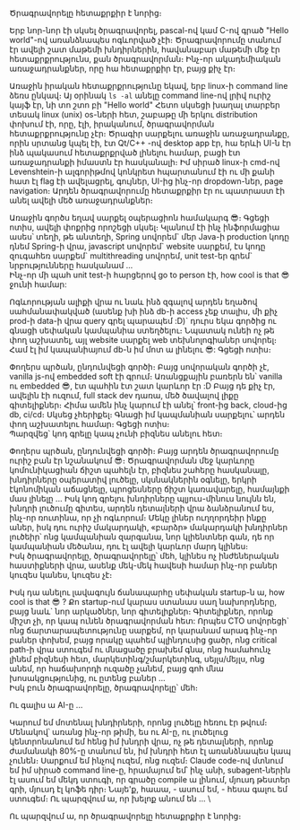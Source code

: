 Ծրագրավորելը հետաքրքիր է նորից։

Երբ նոր-նոր էի սկսել ծրագրավորել, pascal-ով կամ C-ով գրած "Hello world"-ով առանձնապես ոգևորված չէի։
Ծրագրավորումը տանում էր ավելի շատ մաթեմի խնդիրներին, հավանաբար մաթեմի մեջ էր հետաքրքրությունս, քան ծրագրավորման։
Ինչ-որ ակադեմիական առաջադրանքներ, որը հա հետաքրքիր էր, բայց քիչ էր։

Առաջին իրական հետաքրքրությունը եկավ, երբ linux-ի command line ձեռս ընկավ։
Այ օրինակ `ls -al` անելը command line-ով լրիվ ուրիշ կայֆ էր, նի տո շտո բի "Hello world"
Հետո սկսեցի խաղալ տարբեր տեսակ linux (unix) os-ների հետ, շաբաթը մի երկու distribution փոխում էի,
որը, էլի, իրականում, ծրագրավորման հետաքրքրությունը չէր։
Ծրագիր սարքելու առաջին առաջադրանքը, որին սրտանց կպել էի, էտ Qt/C++ -ով desktop app էր, հա երևի UI-ն էր ինձ պակասում հետաքրքրված լինելու
համար, բացի էտ առաջադրանքի իմաստն էր հասկանալի։
Իմ սիրած linux-ի cmd-ով Levenshtein-ի ալգորիթմով կոնկրետ հպարտանում էի ու մի քանի հատ էլ flag էի ավելացրել, գույներ,
UI-ից ինչ-որ dropdown-ներ, page navigation։ Արդեն ծրագրավորումը հետաքրքիր էր ու պատրաստ էի անել ավելի մեծ առաջադրանքներ։

Առաջին գործս եղավ սարքել օպերացիոն համակարգ 😎։ Գցեցի ոտիս, ավելի փոքրից որոշեցի սկսել։
Կլանում էի ինչ ինֆորմացիա ասես՝ տեղի, թե անտեղի, Spring սովորեմ\` մեր Java-ի production կոդը դնեմ Spring-ի վրա, javascript սովորեմ\` website սարքեմ,
էս կոդը զուգահեռ սարքեմ\` multithreading սովորեմ, unit test-եր գրեմ` նրբությունները հասկանամ ... \
Ինչ-որ մի պահ unit test-ի հարցերով go to person էի, how cool is that 😎 ջունի համար:

Ոգևորության ալիքի վրա ու նաև ինձ զգալով արդեն եղածով սահմանափակված (ասենք խի ինձ db-ի access չեք տալիս, մի քիչ prod-ի data-ի վրա query գրել պարապեմ :D)`
դուրս եկա գործից ու գնացի սեփական կամպանիա ստեղծելու։
Նպատակ ունեի ոչ թե փող աշխատել, այլ website սարքել web տեխնոլոգիաներ սովորել։ \
Համ էլ իմ կապանիայում db-ն իմ մոտ ա լինելու 😎: Գցեցի ոտիս։

Փողերս պրծան, ընդունվեցի գործի։ Բայց սովորական գործի չէ, vanilla js-ով embedded soft էի գրում։
Առանցքային բառերն են՝ vanilla ու embedded 😎, էտ պահին էտ շատ կարևոր էր :D
Բայց դե քիչ էր, ավելին էի ուզում, full stack dev դառա, մեծ ծավալով լիքը գիտելիքներ։
Հիմա ամեն ինչ կարում էի անել՝ front-ից back, cloud-ից db, ci/cd։ Սկսեց չհերիքել։
Գնացի իմ կապմանիան սարքելու՝ արդեն փող աշխատելու համար։ Գցեցի ոտիս։ \
Պարզվեց՝ կոդ գրելը կապ չունի բիզնես անելու հետ։

Փողերս պրծան, ընդունվեցի գործի։ Բայց արդեն ծրագրավորումը ուրիշ բան էր նշանակում 😎։
Ծրագրավորման մեջ կարևորը կոմունիկացիան ճիշտ պահելն էր, բիզնես շահերը հասկանալը, խնդիրները օպերատիվ լուծելը,
սկսնակներին օգնելը, երկրի էկոնոմիկան աճացնելը, պրոցեսները ճիշտ կառավարելը, համայնքի մաս լինելը ...
Իսկ կոդ գրելու խնդիրները պլյուս-մինուս նույնն են, խնդրի լուծումը գիտես, արդեն դետալների վրա ձանձրանում ես, ինչ-որ ռուտինա, որ չի ոգևորում։
Մեկը լիներ ուղղորդեիր ինքը աներ, իսկ դու ուրիշ մակարդակի, «բարձր» մակարդակի խնդիրներ լուծեիր՝
ոնց կամպանիան զարգանա, նոր կլիենտներ գան, դե որ կամպանիան մեծանա, դու էլ ավելի կարևոր մարդ կլինես։ \
Իսկ ծրագրավորելը, ծրագրավորելը՝ մեհ, կլինես ոչ ինժեներական հաստիքների վրա, ասենք մեկ-մեկ հավեսի համար ինչ-որ բաներ կուզես կանես, կուզես չէ։

Իսկ դա անելու լավագույն ճանապարհը սեփական startup-ն ա, how cool is that 😎 ?
Քո startup-ում կարաս ստանաս սաղ նախորդները, բայց նաև\` նոր արկածներ, նոր գիտելիքներ։
Գիտելիքներ, որոնք միշտ չի, որ կապ ունեն ծրագրավորման հետ:
Որպես CTO սովորեցի` ոնց ճարտարապետությունը սարքեմ, որ կարանամ արագ ինչ-որ բաներ փոխեմ, բայց որակը պահեմ պլինդուսից ցածր,
ոնց critical path-ի վրա ստուգեմ ու մնացածը բրախեմ գնա, ոնց համահունչ լինեմ բիզնեսի հետ, մարկետինգ/շմարկետինգ, սեյլս/մեյլս,
ոնց անեմ, որ հաճախորդի ուզածը չանեմ, բայց գոհ մնա խոսակցությունից, ու ըտենց բաներ ... \
Իսկ բուն ծրագրավորելը, ծրագրավորելը՝ մեհ։

Ու գալիս ա AI-ը ...

Կարում եմ մոտենալ խնդիրների, որոնց լուծելը հեռու էր թվում։ Մենակով՝ առանց ինչ-որ թիմի, ես ու AI-ը,
ու լուծելուց կենտրոնանում եմ հենց իմ խնդրի վրա, ոչ թե դետալների, որոնք ժամանակի 80%-ը տանում են, իմ խնդրի հետ էլ առանձնապես կապ չունեն։
Սարքում եմ ինչով ուզեմ, ոնց ուզեմ։ Claude code-ով մտնում եմ իմ սիրած command line-ը, հրամայում եմ՝ ինչ անի, subagent-ներին էլ ասում եմ
մեկդ ստուգի, որ գրածը compile ա լինում, մյուսդ թեստեր գրի, մյուսդ էլ կոֆե դիր։
Նայե'ք, հաաա, - ասում եմ, - հեսա գալու եմ ստուգեմ։ Ու պարզվում ա, որ խելոք անում են ... \

Ու պարզվում ա, որ
ծրագրավորելը հետաքրքիր է նորից։
